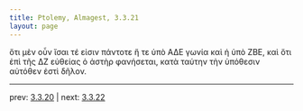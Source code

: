 ```yaml
---
title: Ptolemy, Almagest, 3.3.21
layout: page
---
```


ὅτι μὲν οὖν ἴσαι τέ εἰσιν πάντοτε ἥ τε ὑπὸ ΑΔΕ γωνία καὶ ἡ ὑπὸ ΖΒΕ, καὶ ὅτι ἐπὶ τῆς ΔΖ εὐθείας ὁ ἀστὴρ φανήσεται, κατὰ ταύτην τὴν ὑπόθεσιν αὐτόθεν ἐστὶ δῆλον. 

---

prev: [3.3.20](../3.3.20/) | next: [3.3.22](../3.3.22/)

